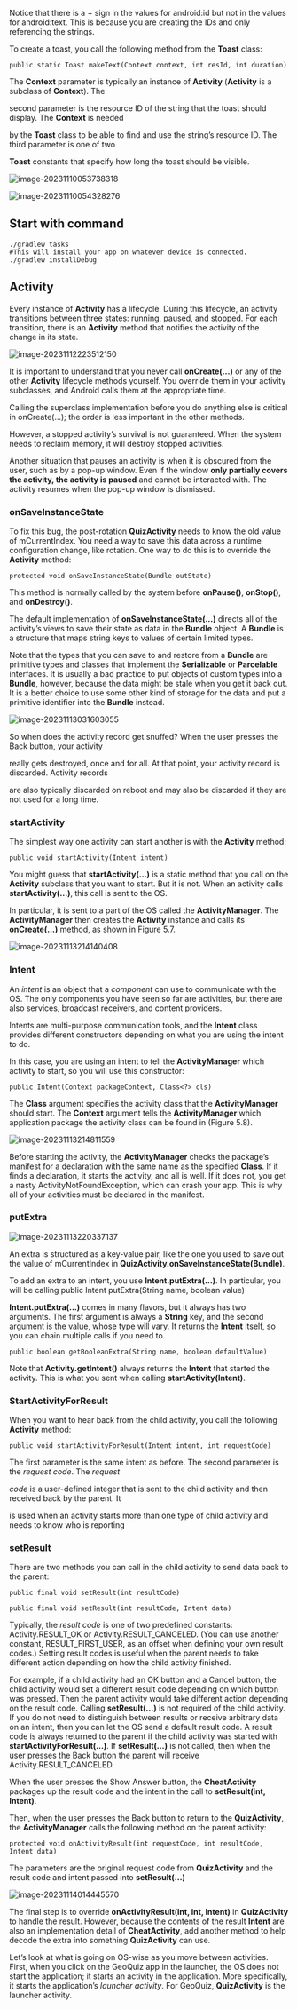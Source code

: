Notice that there is a + sign in the values for android:id but not in the values for android:text. This is because you are creating the IDs and only referencing the strings.



To create a toast, you call the following method from the **Toast** class:

 `public static Toast makeText(Context context, int resId, int duration)`

The **Context** parameter is typically an instance of **Activity** (**Activity** is a subclass of **Context**). The

second parameter is the resource ID of the string that the toast should display. The **Context** is needed

by the **Toast** class to be able to find and use the string’s resource ID. The third parameter is one of two

**Toast** constants that specify how long the toast should be visible.

![image-20231110053738318](assets/image-20231110053738318.png)

![image-20231110054328276](assets/image-20231110054328276.png)

## Start with command

```shell
./gradlew tasks
#This will install your app on whatever device is connected.
./gradlew installDebug

```

## Activity

Every instance of **Activity** has a lifecycle. During this lifecycle, an activity transitions between three states: running, paused, and stopped. For each transition, there is an **Activity** method that notifies the activity of the change in its state. 

![image-20231112223512150](assets/image-20231112223512150.png)

It is important to understand that you never call **onCreate(…)** or any of the other **Activity** lifecycle methods yourself. You override them in your activity subclasses, and Android calls them at the appropriate time.

Calling the superclass implementation before you do anything else is critical in onCreate(…); the order is less important in the other methods.

However, a stopped activity’s survival is not guaranteed. When the system needs to reclaim memory, it will destroy stopped activities.

Another situation that pauses an activity is when it is obscured from the user, such as by a pop-up window. Even if the window **only partially covers the activity, the activity is paused** and cannot be interacted with. The activity resumes when the pop-up window is dismissed.

### onSaveInstanceState

To fix this bug, the post-rotation **QuizActivity** needs to know the old value of mCurrentIndex. You need a way to save this data across a runtime configuration change, like rotation. One way to do this is to override the **Activity** method:

 `protected void onSaveInstanceState(Bundle outState)`

This method is normally called by the system before **onPause()**, **onStop()**, and **onDestroy()**.

The default implementation of **onSaveInstanceState(…)** directs all of the activity’s views to save their state as data in the **Bundle** object. A **Bundle** is a structure that maps string keys to values of certain limited types.

Note that the types that you can save to and restore from a **Bundle** are primitive types and classes that implement the **Serializable** or **Parcelable** interfaces. It is usually a bad practice to put objects of custom types into a **Bundle**, however, because the data might be stale when you get it back out. It is a better choice to use some other kind of storage for the data and put a primitive identifier into the **Bundle** instead.

![image-20231113031603055](assets/image-20231113031603055.png)

So when does the activity record get snuffed? When the user presses the Back button, your activity

really gets destroyed, once and for all. At that point, your activity record is discarded. Activity records

are also typically discarded on reboot and may also be discarded if they are not used for a long time. 

### startActivity

The simplest way one activity can start another is with the **Activity** method:

 `public void startActivity(Intent intent)`

You might guess that **startActivity(…)** is a static method that you call on the **Activity** subclass that you want to start. But it is not. When an activity calls **startActivity(…)**, this call is sent to the OS.

In particular, it is sent to a part of the OS called the **ActivityManager**. The **ActivityManager** then creates the **Activity** instance and calls its **onCreate(…)** method, as shown in Figure 5.7.

![image-20231113214140408](assets/image-20231113214140408.png)

### Intent

An *intent* is an object that a *component* can use to communicate with the OS. The only components you have seen so far are activities, but there are also services, broadcast receivers, and content providers.

Intents are multi-purpose communication tools, and the **Intent** class provides different constructors depending on what you are using the intent to do.

In this case, you are using an intent to tell the **ActivityManager** which activity to start, so you will use this constructor:

 `public Intent(Context packageContext, Class<?> cls)`

The **Class** argument specifies the activity class that the **ActivityManager** should start. The **Context** argument tells the **ActivityManager** which application package the activity class can be found in (Figure 5.8).

![image-20231113214811559](assets/image-20231113214811559.png)

Before starting the activity, the **ActivityManager** checks the package’s manifest for a declaration with the same name as the specified **Class**. If it finds a declaration, it starts the activity, and all is well. If it does not, you get a nasty ActivityNotFoundException, which can crash your app. This is why all of your activities must be declared in the manifest.

### putExtra

![image-20231113220337137](assets/image-20231113220337137.png)

An extra is structured as a key-value pair, like the one you used to save out the value of mCurrentIndex in **QuizActivity.onSaveInstanceState(Bundle)**.

To add an extra to an intent, you use **Intent.putExtra(…)**. In particular, you will be calling public Intent putExtra(String name, boolean value)

**Intent.putExtra(…)** comes in many flavors, but it always has two arguments. The first argument is always a **String** key, and the second argument is the value, whose type will vary. It returns the **Intent** itself, so you can chain multiple calls if you need to.

`public boolean getBooleanExtra(String name, boolean defaultValue)`

Note that **Activity.getIntent()** always returns the **Intent** that started the activity. This is what you sent when calling **startActivity(Intent)**.

### StartActivityForResult

When you want to hear back from the child activity, you call the following **Activity** method:

 `public void startActivityForResult(Intent intent, int requestCode)`

The first parameter is the same intent as before. The second parameter is the *request code*. The *request*

*code* is a user-defined integer that is sent to the child activity and then received back by the parent. It

is used when an activity starts more than one type of child activity and needs to know who is reporting

### setResult

There are two methods you can call in the child activity to send data back to the parent: 

 `public final void setResult(int resultCode)`

 `public final void setResult(int resultCode, Intent data)`

Typically, the *result code* is one of two predefined constants: Activity.RESULT_OK or Activity.RESULT_CANCELED. (You can use another constant, RESULT_FIRST_USER, as an offset when defining your own result codes.) Setting result codes is useful when the parent needs to take different action depending on how the child activity finished.

For example, if a child activity had an OK button and a Cancel button, the child activity would set a different result code depending on which button was pressed. Then the parent activity would take different action depending on the result code. Calling **setResult(…)** is not required of the child activity. If you do not need to distinguish between results or receive arbitrary data on an intent, then you can let the OS send a default result code. A result code is always returned to the parent if the child activity was started with **startActivityForResult(…)**. If **setResult(…)** is not called, then when the user presses the Back button the parent will receive Activity.RESULT_CANCELED.

When the user presses the Show Answer button, the **CheatActivity** packages up the result code and the intent in the call to **setResult(int, Intent)**.

Then, when the user presses the Back button to return to the **QuizActivity**, the **ActivityManager** calls the following method on the parent activity:

 `protected void onActivityResult(int requestCode, int resultCode, Intent data)`

The parameters are the original request code from **QuizActivity** and the result code and intent passed into **setResult(…)**

![image-20231114014445570](assets/image-20231114014445570.png)

The final step is to override **onActivityResult(int, int, Intent)** in **QuizActivity** to handle the result. However, because the contents of the result **Intent** are also an implementation detail of **CheatActivity**, add another method to help decode the extra into something **QuizActivity** can use.

Let’s look at what is going on OS-wise as you move between activities. First, when you click on the GeoQuiz app in the launcher, the OS does not start the application; it starts an activity in the application. More specifically, it starts the application’s *launcher activity*. For GeoQuiz, **QuizActivity** is the launcher activity.